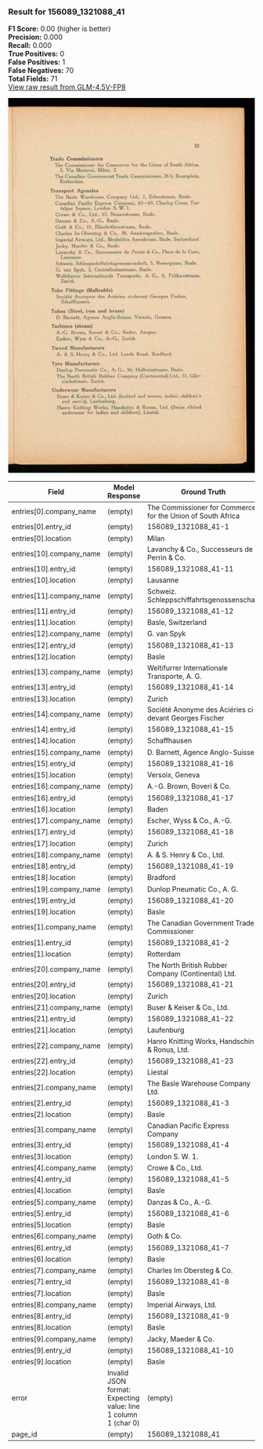 ### Result for 156089_1321088_41
**F1 Score:** 0.00 (higher is better)<br>**Precision:** 0.000<br>**Recall:** 0.000<br>**True Positives:** 0<br>**False Positives:** 1<br>**False Negatives:** 70<br>**Total Fields:** 71<br>[View raw result from GLM-4.5V-FP8](https://github.com/RISE-UNIBAS/humanities_data_benchmark/blob/main/results/2025-10-28/T0391/request_T0391_156089_1321088_41.json)

<img src="https://github.com/RISE-UNIBAS/humanities_data_benchmark/blob/main/benchmarks/company_lists/images/156089_1321088_41.jpg?raw=true" alt="156089_1321088_41" width="600px">

| Field | Model Response | Ground Truth | Fuzzy Score | Match |
|-------|----------------|--------------|-------------|-------|
| entries[0].company_name | (empty) | The Commissioner for Commerce for the Union of South Africa | 0.000 | ❌ |
| entries[0].entry_id | (empty) | 156089_1321088_41-1 | 0.000 | ❌ |
| entries[0].location | (empty) | Milan | 0.000 | ❌ |
| entries[10].company_name | (empty) | Lavanchy & Co., Successeurs de Perrin & Co. | 0.000 | ❌ |
| entries[10].entry_id | (empty) | 156089_1321088_41-11 | 0.000 | ❌ |
| entries[10].location | (empty) | Lausanne | 0.000 | ❌ |
| entries[11].company_name | (empty) | Schweiz. Schleppschiffahrtsgenossenschaft | 0.000 | ❌ |
| entries[11].entry_id | (empty) | 156089_1321088_41-12 | 0.000 | ❌ |
| entries[11].location | (empty) | Basle, Switzerland | 0.000 | ❌ |
| entries[12].company_name | (empty) | G. van Spyk | 0.000 | ❌ |
| entries[12].entry_id | (empty) | 156089_1321088_41-13 | 0.000 | ❌ |
| entries[12].location | (empty) | Basle | 0.000 | ❌ |
| entries[13].company_name | (empty) | Weltifurrer Internationale Transporte, A. G. | 0.000 | ❌ |
| entries[13].entry_id | (empty) | 156089_1321088_41-14 | 0.000 | ❌ |
| entries[13].location | (empty) | Zurich | 0.000 | ❌ |
| entries[14].company_name | (empty) | Société Anonyme des Aciéries ci-devant Georges Fischer | 0.000 | ❌ |
| entries[14].entry_id | (empty) | 156089_1321088_41-15 | 0.000 | ❌ |
| entries[14].location | (empty) | Schaffhausen | 0.000 | ❌ |
| entries[15].company_name | (empty) | D. Barnett, Agence Anglo-Suisse | 0.000 | ❌ |
| entries[15].entry_id | (empty) | 156089_1321088_41-16 | 0.000 | ❌ |
| entries[15].location | (empty) | Versoix, Geneva | 0.000 | ❌ |
| entries[16].company_name | (empty) | A.-G. Brown, Boveri & Co. | 0.000 | ❌ |
| entries[16].entry_id | (empty) | 156089_1321088_41-17 | 0.000 | ❌ |
| entries[16].location | (empty) | Baden | 0.000 | ❌ |
| entries[17].company_name | (empty) | Escher, Wyss & Co., A.-G. | 0.000 | ❌ |
| entries[17].entry_id | (empty) | 156089_1321088_41-18 | 0.000 | ❌ |
| entries[17].location | (empty) | Zurich | 0.000 | ❌ |
| entries[18].company_name | (empty) | A. & S. Henry & Co., Ltd. | 0.000 | ❌ |
| entries[18].entry_id | (empty) | 156089_1321088_41-19 | 0.000 | ❌ |
| entries[18].location | (empty) | Bradford | 0.000 | ❌ |
| entries[19].company_name | (empty) | Dunlop Pneumatic Co., A. G. | 0.000 | ❌ |
| entries[19].entry_id | (empty) | 156089_1321088_41-20 | 0.000 | ❌ |
| entries[19].location | (empty) | Basle | 0.000 | ❌ |
| entries[1].company_name | (empty) | The Canadian Government Trade Commissioner | 0.000 | ❌ |
| entries[1].entry_id | (empty) | 156089_1321088_41-2 | 0.000 | ❌ |
| entries[1].location | (empty) | Rotterdam | 0.000 | ❌ |
| entries[20].company_name | (empty) | The North British Rubber Company (Continental) Ltd. | 0.000 | ❌ |
| entries[20].entry_id | (empty) | 156089_1321088_41-21 | 0.000 | ❌ |
| entries[20].location | (empty) | Zurich | 0.000 | ❌ |
| entries[21].company_name | (empty) | Buser & Keiser & Co., Ltd. | 0.000 | ❌ |
| entries[21].entry_id | (empty) | 156089_1321088_41-22 | 0.000 | ❌ |
| entries[21].location | (empty) | Laufenburg | 0.000 | ❌ |
| entries[22].company_name | (empty) | Hanro Knitting Works, Handschin & Ronus, Ltd. | 0.000 | ❌ |
| entries[22].entry_id | (empty) | 156089_1321088_41-23 | 0.000 | ❌ |
| entries[22].location | (empty) | Liestal | 0.000 | ❌ |
| entries[2].company_name | (empty) | The Basle Warehouse Company Ltd. | 0.000 | ❌ |
| entries[2].entry_id | (empty) | 156089_1321088_41-3 | 0.000 | ❌ |
| entries[2].location | (empty) | Basle | 0.000 | ❌ |
| entries[3].company_name | (empty) | Canadian Pacific Express Company | 0.000 | ❌ |
| entries[3].entry_id | (empty) | 156089_1321088_41-4 | 0.000 | ❌ |
| entries[3].location | (empty) | London S. W. 1. | 0.000 | ❌ |
| entries[4].company_name | (empty) | Crowe & Co., Ltd. | 0.000 | ❌ |
| entries[4].entry_id | (empty) | 156089_1321088_41-5 | 0.000 | ❌ |
| entries[4].location | (empty) | Basle | 0.000 | ❌ |
| entries[5].company_name | (empty) | Danzas & Co., A.-G. | 0.000 | ❌ |
| entries[5].entry_id | (empty) | 156089_1321088_41-6 | 0.000 | ❌ |
| entries[5].location | (empty) | Basle | 0.000 | ❌ |
| entries[6].company_name | (empty) | Goth & Co. | 0.000 | ❌ |
| entries[6].entry_id | (empty) | 156089_1321088_41-7 | 0.000 | ❌ |
| entries[6].location | (empty) | Basle | 0.000 | ❌ |
| entries[7].company_name | (empty) | Charles Im Obersteg & Co. | 0.000 | ❌ |
| entries[7].entry_id | (empty) | 156089_1321088_41-8 | 0.000 | ❌ |
| entries[7].location | (empty) | Basle | 0.000 | ❌ |
| entries[8].company_name | (empty) | Imperial Airways, Ltd. | 0.000 | ❌ |
| entries[8].entry_id | (empty) | 156089_1321088_41-9 | 0.000 | ❌ |
| entries[8].location | (empty) | Basle | 0.000 | ❌ |
| entries[9].company_name | (empty) | Jacky, Maeder & Co. | 0.000 | ❌ |
| entries[9].entry_id | (empty) | 156089_1321088_41-10 | 0.000 | ❌ |
| entries[9].location | (empty) | Basle | 0.000 | ❌ |
| error | Invalid JSON format: Expecting value: line 1 column 1 (char 0) | (empty) | 0.000 | ❌ |
| page_id | (empty) | 156089_1321088_41 | 0.000 | ❌ |
